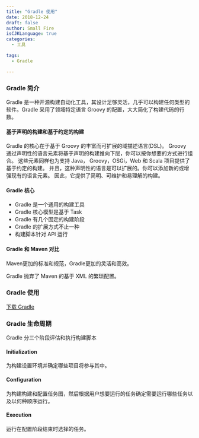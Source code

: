 ```yaml
---
title: "Gradle 使用"
date: 2018-12-24
draft: false
author: Small Fire
isCJKLanguage: true
categories: 
  - 工具

tags: 
  - Gradle

---
```


### Gradle 简介

Gradle 是一种开源构建自动化工具，其设计足够灵活，几乎可以构建任何类型的软件。Gradle 采用了领域特定语言 Groovy 的配置，大大简化了构建代码的行数。

#### 基于声明的构建和基于约定的构建

Gradle 的核心在于基于 Groovy 的丰富而可扩展的域描述语言(DSL)。 Groovy 通过声明性的语言元素将基于声明的构建推向下层，你可以按你想要的方式进行组合。 这些元素同样也为支持 Java， Groovy，OSGi，Web 和 Scala 项目提供了基于约定的构建。 并且，这种声明性的语言是可以扩展的。你可以添加新的或增强现有的语言元素。 因此，它提供了简明、可维护和易理解的构建。

#### Gradle 核心

- Gradle 是一个通用的构建工具
- Gradle 核心模型是基于 Task
- Gradle 有几个固定的构建阶段
- Gradle 的扩展方式不止一种
- 构建脚本针对 API 运行

#### Gradle 和 Maven 对比 

Maven更加的标准和规范，Gradle更加的灵活和高效。

Gradle 抛弃了 Maven 的基于 XML 的繁琐配置。

### Gradle 使用

[下载 Gradle ](https://gradle.org/releases/)

### Gradle 生命周期

Gradle 分三个阶段评估和执行构建脚本

#### Initialization

为构建设置环境并确定哪些项目将参与其中。

#### Configuration

为构建构建和配置任务图，然后根据用户想要运行的任务确定需要运行哪些任务以及以何种顺序运行。

#### Execution

运行在配置阶段结束时选择的任务。